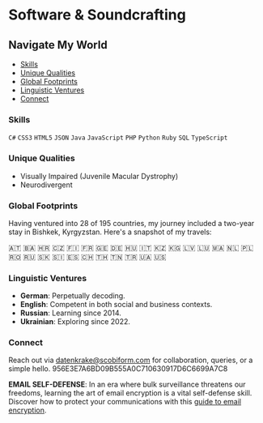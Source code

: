 # Software & Soundcrafting

## Navigate My World

- [Skills](#skills)
- [Unique Qualities](#unique-qualities)
- [Global Footprints](#global-footprints)
- [Linguistic Ventures](#linguistic-ventures)
- [Connect](#connect)

### Skills

`C#` `CSS3` `HTML5` `JSON` `Java` `JavaScript` `PHP` `Python` `Ruby` `SQL` `TypeScript`

### Unique Qualities

- Visually Impaired (Juvenile Macular Dystrophy)
- Neurodivergent

### Global Footprints

Having ventured into 28 of 195 countries, my journey included a two-year stay in Bishkek, Kyrgyzstan. Here's a snapshot of my travels:

🇦🇹 🇧🇦 🇭🇷 🇨🇿 🇫🇮 🇫🇷 🇬🇪 🇩🇪 🇭🇺 🇮🇹 🇰🇿 🇰🇬 🇱🇻 🇱🇺 🇲🇦 🇳🇱 🇵🇱 🇷🇴 🇷🇺 🇸🇰 🇸🇮 🇪🇸 🇨🇭 🇹🇭 🇹🇳 🇹🇷 🇺🇦 🇺🇸

### Linguistic Ventures

- **German**: Perpetually decoding.
- **English**: Competent in both social and business contexts.
- **Russian**: Learning since 2014.
- **Ukrainian**: Exploring since 2022.

### Connect

Reach out via datenkrake@scobiform.com for collaboration, queries, or a simple hello. 956E3E7A6BD09B555A0C710630917D6C6699A7C8

**EMAIL SELF-DEFENSE**: In an era where bulk surveillance threatens our freedoms, learning the art of email encryption is a vital self-defense skill. Discover how to protect your communications with this [guide to email encryption](https://emailselfdefense.fsf.org/en/).
